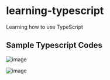 # learning-typescript
Learning how to use TypeScript

## Sample Typescript Codes

![image](https://github.com/user-attachments/assets/f42b58d6-7d8c-49ff-865d-b2b10966b38b)

![image](https://github.com/user-attachments/assets/9ee8545f-ca8c-4817-bf7b-8ad53ac5de1d)

